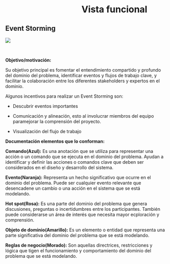  #  &nbsp;&nbsp;&nbsp;&nbsp;&nbsp;&nbsp;&nbsp;&nbsp;&nbsp;&nbsp;&nbsp;&nbsp;&nbsp;&nbsp;&nbsp;&nbsp;&nbsp;&nbsp;&nbsp;&nbsp;&nbsp;&nbsp;&nbsp;&nbsp;&nbsp;&nbsp;&nbsp;&nbsp;&nbsp;&nbsp;&nbsp;&nbsp;&nbsp;&nbsp;&nbsp;&nbsp;Vista funcional  #

## **Event Storming** 


![](https://github.com/MiguelRiosT/ApipetDocumentacion/blob/main/Dise%C3%B1o%20detallado/Vista%20funcional/EventStorming/EventStorming.drawio.png)


<br>


**Objetivo/motivación:**

Su objetivo principal es fomentar el entendimiento compartido y profundo del dominio del problema, identificar eventos y flujos de trabajo clave, y facilitar la colaboración entre los diferentes stakeholders y expertos en el dominio.

Algunos incentivos para realizar un Event Storming son:

- Descubrir eventos importantes

- Comunicación y alineación, esto al involucrar miembros del equipo paramejorar la comprensión del proyecto.

- Visualización del flujo de trabajo

**Documentación elementos que lo conforman:**

**Comando(Azul):** Es una anotación que se utiliza para representar una acción o un comando que se ejecuta en el dominio del problema. Ayudan a identificar y definir las acciones o comandos clave que deben ser considerados en el diseño y desarrollo del sistema.

**Evento(Naranja):** Representa un hecho significativo que ocurre en el dominio del problema. Puede ser cualquier evento relevante que desencadene un cambio o una acción en el sistema que se está modelando.

**Hot spot(Rosa):** Es una parte del dominio del problema que genera discusiones, preguntas o incertidumbres entre los participantes. También puede considerarse un área de interés que necesita mayor ecploración y comprensión.

**Objeto de dominio(Amarillo):** Es un elemento o entidad que representa una parte significativa del dominio del problema que se está modelando.

**Reglas de negocio(Morado):** Son aquellas directrices, restricciones y lógica que tigen el funcionamiento y comportamiento del dominio del problema que se está modelando.

